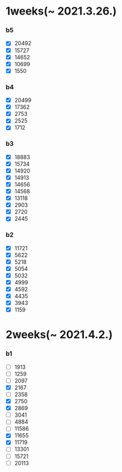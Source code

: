# 1weeks(~ 2021.3.26.)
### b5
- [x] 20492
- [x] 15727
- [x] 14652
- [x] 10699
- [x] 1550 
### b4
- [x] 20499
- [x] 17362
- [x] 2753
- [x] 2525
- [x] 1712
### b3
- [x] 18883
- [x] 15734
- [x] 14920
- [x] 14913
- [x] 14656
- [x] 14568
- [x] 13118
- [x] 2903
- [x] 2720
- [x] 2445
### b2
- [x] 11721
- [x] 5622
- [x] 5218
- [x] 5054
- [x] 5032
- [x] 4999
- [x] 4592
- [x] 4435
- [x] 3943
- [x] 1159

# 2weeks(~ 2021.4.2.)
### b1
- [ ] 1913
- [ ] 1259
- [ ] 2097
- [x] 2167
- [ ] 2358
- [x] 2750
- [x] 2869
- [ ] 3041
- [ ] 4884
- [ ] 11586
- [x] 11655
- [x] 11719
- [ ] 13301
- [ ] 15721
- [ ] 20113